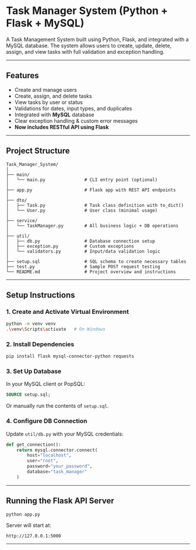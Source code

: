 #  Task Manager System (Python + Flask + MySQL)

A Task Management System built using Python, Flask, and integrated with a MySQL database. The system allows users to create, update, delete, assign, and view tasks with full validation and exception handling.

---

##  Features

- Create and manage users
- Create, assign, and delete tasks
- View tasks by user or status
- Validations for dates, input types, and duplicates
- Integrated with **MySQL** database
- Clear exception handling & custom error messages
- **Now includes RESTful API using Flask**

---

##  Project Structure

```
Task_Manager_System/
│
├── main/
│   └── main.py               # CLI entry point (optional)
│
├── app.py                    # Flask app with REST API endpoints
│
├── dto/
│   ├── Task.py               # Task class definition with to_dict()
│   └── User.py               # User class (minimal usage)
│
├── service/
│   └── TaskManager.py        # All business logic + DB operations
│
├── util/
│   ├── db.py                 # Database connection setup
│   ├── exception.py          # Custom exceptions
│   └── validators.py         # Input/data validation logic
│
├── setup.sql                 # SQL schema to create necessary tables
├── test.py                   # Sample POST request testing
└── README.md                 # Project overview and instructions
```

---

##  Setup Instructions

### 1. Create and Activate Virtual Environment
```bash
python -m venv venv
.\venv\Scripts\activate   # On Windows
```

### 2. Install Dependencies
```bash
pip install flask mysql-connector-python requests
```

### 3. Set Up Database
In your MySQL client or PopSQL:
```sql
SOURCE setup.sql;
```

Or manually run the contents of `setup.sql`.

### 4. Configure DB Connection
Update `util/db.py` with your MySQL credentials:
```python
def get_connection():
    return mysql.connector.connect(
        host="localhost",
        user="root",
        password="your_password",
        database="task_manager"
    )
```

---

##  Running the Flask API Server
```bash
python app.py
```
Server will start at:
```
http://127.0.0.1:5000
```

---


